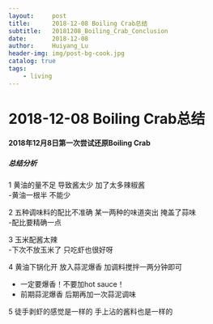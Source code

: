 ```yaml
---
layout:     post
title:      2018-12-08 Boiling Crab总结
subtitle:   20181208_Boiling_Crab_Conclusion
date:       2018-12-08
author:     Huiyang_Lu
header-img: img/post-bg-cook.jpg
catalog: true
tags:
    - living
---
```

# 2018-12-08 Boiling Crab总结
#### 2018年12月8日第一次尝试还原Boiling Crab
##### 总结分析

1 黄油的量不足 导致酱太少 加了太多辣椒酱  
-黄油一根半 不能少  

2 五种调味料的配比不准确 某一两种的味道突出 掩盖了蒜味  
-配比要精确一点 

3 玉米配酱太辣  
-下次不放玉米了 只吃虾也很好呀

4 黄油下锅化开 放入蒜泥爆香 加调料搅拌一两分钟即可  
- 一定要爆香！不要加hot sauce！
- 前期蒜泥爆香 后期再加一次蒜泥调味

5 徒手剥虾的感觉是一样的 手上沾的酱料也是一样的  
